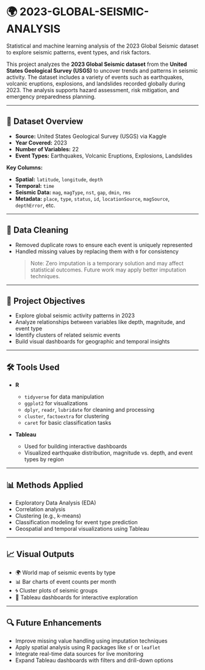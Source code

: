 # 🌍 2023-GLOBAL-SEISMIC-ANALYSIS
Statistical and machine learning analysis of the 2023 Global Seismic dataset to explore seismic patterns, event types, and risk factors.

This project analyzes the **2023 Global Seismic dataset** from the **United States Geological Survey (USGS)** to uncover trends and patterns in seismic activity. The dataset includes a variety of events such as earthquakes, volcanic eruptions, explosions, and landslides recorded globally during 2023. The analysis supports hazard assessment, risk mitigation, and emergency preparedness planning.

---

## 📁 Dataset Overview

- **Source:** United States Geological Survey (USGS) via Kaggle  
- **Year Covered:** 2023  
- **Number of Variables:** 22  
- **Event Types:** Earthquakes, Volcanic Eruptions, Explosions, Landslides  

**Key Columns:**
- **Spatial:** `latitude`, `longitude`, `depth`  
- **Temporal:** `time`  
- **Seismic Data:** `mag`, `magType`, `nst`, `gap`, `dmin`, `rms`  
- **Metadata:** `place`, `type`, `status`, `id`, `locationSource`, `magSource`, `depthError`, etc.

---

## 🧹 Data Cleaning

- Removed duplicate rows to ensure each event is uniquely represented  
- Handled missing values by replacing them with `0` for consistency  
  > Note: Zero imputation is a temporary solution and may affect statistical outcomes. Future work may apply better imputation techniques.

---

## 🎯 Project Objectives

- Explore global seismic activity patterns in 2023  
- Analyze relationships between variables like depth, magnitude, and event type  
- Identify clusters of related seismic events  
- Build visual dashboards for geographic and temporal insights  

---

## 🛠 Tools Used

- **R**  
  - `tidyverse` for data manipulation  
  - `ggplot2` for visualizations  
  - `dplyr`, `readr`, `lubridate` for cleaning and processing  
  - `cluster`, `factoextra` for clustering  
  - `caret` for basic classification tasks  

- **Tableau**  
  - Used for building interactive dashboards  
  - Visualized earthquake distribution, magnitude vs. depth, and event types by region

---

## 📊 Methods Applied

- Exploratory Data Analysis (EDA)  
- Correlation analysis  
- Clustering (e.g., k-means)  
- Classification modeling for event type prediction  
- Geospatial and temporal visualizations using Tableau  

---

## 📈 Visual Outputs

- 🌍 World map of seismic events by type  
- 📊 Bar charts of event counts per month  
- 🌀 Cluster plots of seismic groups  
- 📍 Tableau dashboards for interactive exploration  

---

## 🔍 Future Enhancements

- Improve missing value handling using imputation techniques  
- Apply spatial analysis using R packages like `sf` or `leaflet`  
- Integrate real-time data sources for live monitoring  
- Expand Tableau dashboards with filters and drill-down options  
